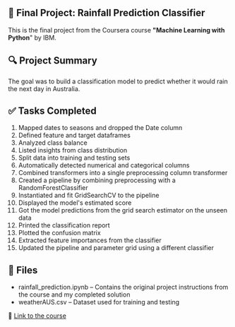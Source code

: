 ## 📝 Final Project: Rainfall Prediction Classifier
This is the final project from the Coursera course **"Machine Learning with Python**" by IBM.

## 🔍 Project Summary
The goal was to build a classification model to predict whether it would rain the next day in Australia.

## ✅ Tasks Completed
1. Mapped dates to seasons and dropped the Date column
2. Defined feature and target dataframes
3. Analyzed class balance
4. Listed insights from class distribution
5. Split data into training and testing sets
6. Automatically detected numerical and categorical columns
7. Combined transformers into a single preprocessing column transformer
8. Created a pipeline by combining preprocessing with a RandomForestClassifier
9. Instantiated and fit GridSearchCV to the pipeline
10. Displayed the model's estimated score
11. Got the model predictions from the grid search estimator on the unseen data
12. Printed the classification report
13. Plotted the confusion matrix
14. Extracted feature importances from the classifier
15. Updated the pipeline and parameter grid using a different classifier

## 📁 Files
- rainfall_prediction.ipynb – Contains the original project instructions from the course and my completed solution
- weatherAUS.csv – Dataset used for training and testing

🔗 [Link to the course](https://www.coursera.org/learn/machine-learning-with-python)
